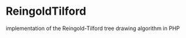 ReingoldTilford
===============

implementation of the Reingold-Tilford tree drawing algorithm in PHP